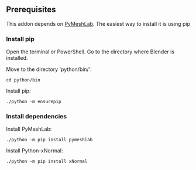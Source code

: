 ## Prerequisites

This addon depends on [PyMeshLab](https://github.com/cnr-isti-vclab/PyMeshLab). The easiest way to install it is using pip

### Install pip

Open the terminal or PowerShell. Go to the directory where Blender is installed.

Move to the directory 'python/bin/':

``
cd python/bin
``

Install pip:

``
./python -m ensurepip
``

### Install dependencies

Install PyMeshLab:

``
./python -m pip install pymeshlab
``

Install Python-xNormal:

``
./python -m pip install xNormal
``